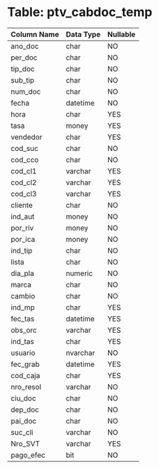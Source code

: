# Table: ptv_cabdoc_temp

| Column Name | Data Type | Nullable |
|-------------|-----------|----------|
| ano_doc | char | NO |
| per_doc | char | NO |
| tip_doc | char | NO |
| sub_tip | char | NO |
| num_doc | char | NO |
| fecha | datetime | NO |
| hora | char | YES |
| tasa | money | YES |
| vendedor | char | YES |
| cod_suc | char | NO |
| cod_cco | char | NO |
| cod_cl1 | varchar | YES |
| cod_cl2 | varchar | YES |
| cod_cl3 | varchar | YES |
| cliente | char | NO |
| ind_aut | money | NO |
| por_riv | money | NO |
| por_ica | money | NO |
| ind_tip | char | NO |
| lista | char | NO |
| dia_pla | numeric | NO |
| marca | char | NO |
| cambio | char | NO |
| ind_mp | char | YES |
| fec_tas | datetime | YES |
| obs_orc | varchar | YES |
| ind_tas | char | YES |
| usuario | nvarchar | NO |
| fec_grab | datetime | YES |
| cod_caja | char | YES |
| nro_resol | varchar | NO |
| ciu_doc | char | NO |
| dep_doc | char | NO |
| pai_doc | char | NO |
| suc_cli | varchar | NO |
| Nro_SVT | varchar | YES |
| pago_efec | bit | NO |
